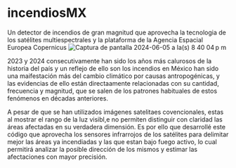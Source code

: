 # incendiosMX
Un detector de incendios de gran magnitud que aprovecha la tecnologia de los satélites multiespectrales y la plataforma de la Agencia Espacial Europea Copernicus
![Captura de pantalla 2024-06-05 a la(s) 8 40 04 p m](https://github.com/ArkVault/incendiosMX/assets/77123356/ae59b865-f281-410c-aff4-259fb2888008)


2023 y 2024 consecutivamente han sido los años más calurosos de la historia del país y un reflejo de ello son los incendios en México han sido una maifestación más del cambio climático por causas antropogénicas, y las evidencias de ello están directaamente relacionadas con su cantidad, frecuencia y magnitud, que se salen de los patrones habituales de estos fenómenos en décadas anteriores.


A pesar de que se han utilizados imágenes satelitaes covencionales, estas al mostrar el rango de la luz visibl,e no permiten distinguir con claridad las áreas afectadas en su verdadera dimensión. Es por ello que desarrollé este código que aprovecha los sensores infrarrojos de los satélites para delimitar mejor las áreas ya incendiadas y las que estan bajo fuego activo, lo cual permitirá analizar la posible dirección de los mismos y  estimar las afectaciones con mayor precisión.
